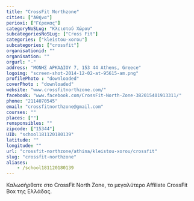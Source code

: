 ```yaml
---
title: "CrossFit Northzone"
cities: ["Αθήνα"]
perioxi: ["Γέρακας"]
categoryNoSLug: "Κλειστού Χώρου"
subcategoriesNoSLug: ["Cross Fit"]
categories: ["kleistou-xorou"]
subcategories: ["crossfit"]
organisationid: ""
organisation: ""
orgurl: "-"
address: "ΜΟΝΗΣ ΑΡΚΑΔΙΟΥ 7, 153 44 Athens, Greece"
logoimg: "screen-shot-2014-12-02-at-95615-am.png"
profilePhoto : "downloaded"
coverPhoto : "downloaded"
website: "www.crossfitnorthzone.com/"
facebook: "www.facebook.com/CrossFit-North-Zone-382015401913311/"
phone: "2114070545"
email: "crossfitnorthzone@gmail.com"
courses: ""
places: [""]
rensponsibles: ""
zipcode: ["15344"]
UID: "school181120180139"
latitude: ""
longitude: ""
url: "crossfit-northzone/athina/kleistou-xorou/crossfit"
slug: "crossfit-northzone"
aliases:
    - /school181120180139
---
```



Καλωσήρθατε στο CrossFit North Zone, το μεγαλύτερο Affiliate CrossFit Box της Ελλάδας.


